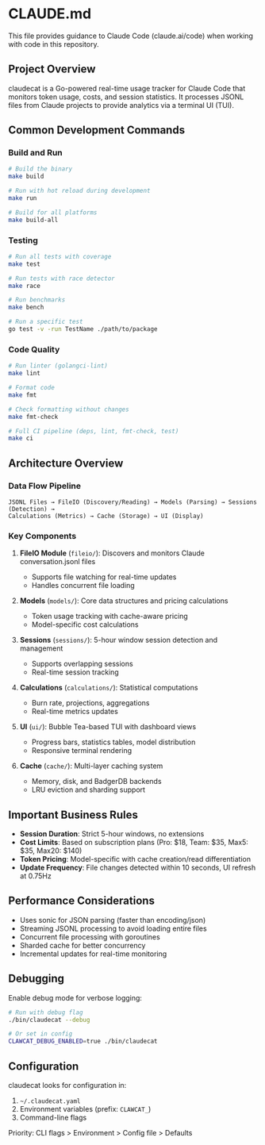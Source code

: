 # CLAUDE.md

This file provides guidance to Claude Code (claude.ai/code) when working with code in this repository.

## Project Overview

claudecat is a Go-powered real-time usage tracker for Claude Code that monitors token usage, costs, and session statistics. It processes JSONL files from Claude projects to provide analytics via a terminal UI (TUI).

## Common Development Commands

### Build and Run
```bash
# Build the binary
make build

# Run with hot reload during development
make run

# Build for all platforms
make build-all
```

### Testing
```bash
# Run all tests with coverage
make test

# Run tests with race detector
make race

# Run benchmarks
make bench

# Run a specific test
go test -v -run TestName ./path/to/package
```

### Code Quality
```bash
# Run linter (golangci-lint)
make lint

# Format code
make fmt

# Check formatting without changes
make fmt-check

# Full CI pipeline (deps, lint, fmt-check, test)
make ci
```

## Architecture Overview

### Data Flow Pipeline
```
JSONL Files → FileIO (Discovery/Reading) → Models (Parsing) → Sessions (Detection) → 
Calculations (Metrics) → Cache (Storage) → UI (Display)
```

### Key Components

1. **FileIO Module** (`fileio/`): Discovers and monitors Claude conversation.jsonl files
   - Supports file watching for real-time updates
   - Handles concurrent file loading

2. **Models** (`models/`): Core data structures and pricing calculations
   - Token usage tracking with cache-aware pricing
   - Model-specific cost calculations

3. **Sessions** (`sessions/`): 5-hour window session detection and management
   - Supports overlapping sessions
   - Real-time session tracking

4. **Calculations** (`calculations/`): Statistical computations
   - Burn rate, projections, aggregations
   - Real-time metrics updates

5. **UI** (`ui/`): Bubble Tea-based TUI with dashboard views
   - Progress bars, statistics tables, model distribution
   - Responsive terminal rendering

6. **Cache** (`cache/`): Multi-layer caching system
   - Memory, disk, and BadgerDB backends
   - LRU eviction and sharding support

## Important Business Rules

- **Session Duration**: Strict 5-hour windows, no extensions
- **Cost Limits**: Based on subscription plans (Pro: $18, Team: $35, Max5: $35, Max20: $140)
- **Token Pricing**: Model-specific with cache creation/read differentiation
- **Update Frequency**: File changes detected within 10 seconds, UI refresh at 0.75Hz

## Performance Considerations

- Uses sonic for JSON parsing (faster than encoding/json)
- Streaming JSONL processing to avoid loading entire files
- Concurrent file processing with goroutines
- Sharded cache for better concurrency
- Incremental updates for real-time monitoring

## Debugging

Enable debug mode for verbose logging:
```bash
# Run with debug flag
./bin/claudecat --debug

# Or set in config
CLAWCAT_DEBUG_ENABLED=true ./bin/claudecat
```

## Configuration

claudecat looks for configuration in:
1. `~/.claudecat.yaml`
2. Environment variables (prefix: `CLAWCAT_`)
3. Command-line flags

Priority: CLI flags > Environment > Config file > Defaults
